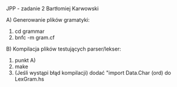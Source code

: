 JPP - zadanie 2
Bartłomiej Karwowski

A) Generowanie plików gramatyki:
1. cd grammar
2. bnfc -m gram.cf

B) Kompilacja plików testujących parser/lekser:
1. punkt A)
2. make
3. (Jeśli wystąpi błąd kompilacji) dodać "import Data.Char (ord) do LexGram.hs
